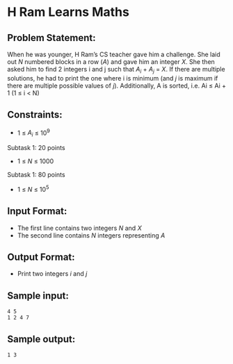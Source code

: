 # H Ram Learns Maths

## Problem Statement: <br>
When he was younger, H Ram’s CS teacher gave him a challenge. She laid out _N_ numbered blocks in a row (_A_) and gave him an integer _X_. She then asked him to find 2 integers i and j such that _A<sub>i</sub>_ + _A<sub>j</sub>_ = _X_.
If there are multiple solutions, he had to print the one where i is minimum (and _j_ is maximum if there are multiple possible values of _j_). Additionally, A is sorted, i.e. Ai ≤ Ai + 1 (1 ≤ i < N)

## Constraints: <br>
 - 1 &le; _A<sub>i</sub>_ &le; 10<sup>9</sup>

Subtask 1: 20 points
 - 1 &le; _N_ &le; 1000

Subtask 1: 80 points
 - 1 &le; _N_ &le; 10<sup>5</sup>

## Input Format: <br>
 - The first line contains two integers _N_ and _X_
 - The second line contains _N_ integers representing _A_

## Output Format: <br>
 - Print two integers _i_ and _j_

## Sample input: <br>
```
4 5
1 2 4 7
```

## Sample output: <br>
```
1 3
```

